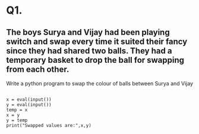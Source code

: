 # Q1. 
## The boys Surya and Vijay had been playing switch and swap every time it suited their fancy since they had shared two balls. They had a temporary basket to drop the ball for swapping from each other.
Write a python program to swap the colour of balls between Surya and Vijay


```

x = eval(input())
y = eval(input())
temp = x
x = y
y = temp
print("Swapped values are:",x,y)
```
